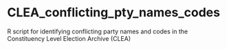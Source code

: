 # CLEA_conflicting_pty_names_codes
R script for identifying conflicting party names and codes in the Constituency Level Election Archive (CLEA)
